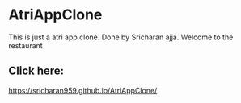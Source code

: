 # AtriAppClone
This is just a atri app clone.
Done by Sricharan ajja.
Welcome to the restaurant
## Click here:
https://sricharan959.github.io/AtriAppClone/
